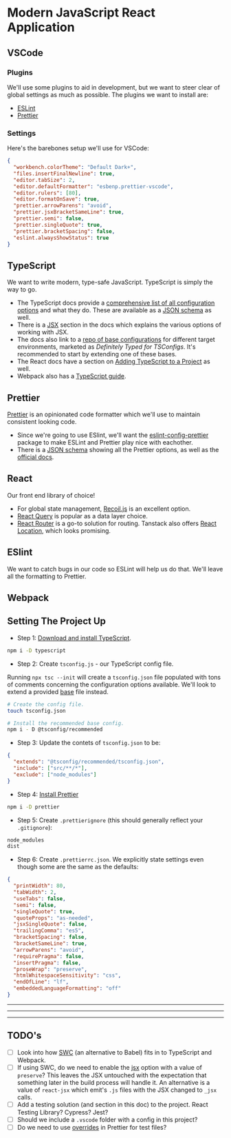 # Modern JavaScript React Application

## VSCode

### Plugins

We'll use some plugins to aid in development, but we want to steer clear of global settings as much as possible. The plugins we want to install are:

- [ESLint](https://marketplace.visualstudio.com/items?itemName=dbaeumer.vscode-eslint)
- [Prettier](https://marketplace.visualstudio.com/items?itemName=esbenp.prettier-vscode)

### Settings

Here's the barebones setup we'll use for VSCode:

```json
{
  "workbench.colorTheme": "Default Dark+",
  "files.insertFinalNewline": true,
  "editor.tabSize": 2,
  "editor.defaultFormatter": "esbenp.prettier-vscode",
  "editor.rulers": [80],
  "editor.formatOnSave": true,
  "prettier.arrowParens": "avoid",
  "prettier.jsxBracketSameLine": true,
  "prettier.semi": false,
  "prettier.singleQuote": true,
  "prettier.bracketSpacing": false,
  "eslint.alwaysShowStatus": true
}
```

## TypeScript

We want to write modern, type-safe JavaScript. TypeScript is simply the way to go.

- The TypeScript docs provide a [comprehensive list of all configuration options](https://www.typescriptlang.org/tsconfig) and what they do. These are available as a [JSON schema](https://json.schemastore.org/tsconfig) as well.
- There is a [JSX](https://www.typescriptlang.org/docs/handbook/jsx.html) section in the docs which explains the various options of working with JSX.
- The docs also link to a [repo of base configurations](https://github.com/tsconfig/bases/) for different target environments, marketed as _Definitely Typed for TSConfigs_. It's recommended to start by extending one of these bases.
- The React docs have a section on [Adding TypeScript to a Project](https://reactjs.org/docs/static-type-checking.html#adding-typescript-to-a-project) as well.
- Webpack also has a [TypeScript guide](https://webpack.js.org/guides/typescript/).

## Prettier

[Prettier](https://prettier.io/) is an opinionated code formatter which we'll use to maintain consistent looking code.

- Since we're going to use ESlint, we'll want the [eslint-config-prettier](https://github.com/prettier/eslint-config-prettier#installation) package to make ESLint and Prettier play nice with eachother.
- There is a [JSON schema](http://json.schemastore.org/prettierrc) showing all the Prettier options, as well as the [official docs](https://prettier.io/docs/en/options.html).

## React

Our front end library of choice!

- For global state management, [Recoil.js](https://recoiljs.org/) is an excellent option.
- [React Query](https://react-query.tanstack.com/) is popular as a data layer choice.
- [React Router](https://reactrouter.com/) is a go-to solution for routing. Tanstack also offers [React Location](https://react-location.tanstack.com/), which looks promising.

## ESlint

We want to catch bugs in our code so ESLint will help us do that. We'll leave all the formatting to Prettier.

## Webpack

## Setting The Project Up

- Step 1: [Download and install TypeScript](https://www.typescriptlang.org/download).

```bash
npm i -D typescript
```

- Step 2: Create `tsconfig.js` - our TypeScript config file.

Running `npx tsc --init` will create a `tsconfig.json` file populated with tons of comments concerning the configuration options available. We'll look to extend a provided [base](https://github.com/tsconfig/bases/) file instead.

```bash
# Create the config file.
touch tsconfig.json

# Install the recommended base config.
npm i - D @tsconfig/recommended
```

- Step 3: Update the contets of `tsconfig.json` to be:

```json
{
  "extends": "@tsconfig/recommended/tsconfig.json",
  "include": ["src/**/*"],
  "exclude": ["node_modules"]
}
```

- Step 4: [Install Prettier](https://prettier.io/docs/en/install.html)

```bash
npm i -D prettier
```

- Step 5: Create `.prettierignore` (this should generally reflect your `.gitignore`):

```bash
node_modules
dist
```

- Step 6: Create `.prettierrc.json`. We explicitly state settings even though some are the same as the defaults:

```json
{
  "printWidth": 80,
  "tabWidth": 2,
  "useTabs": false,
  "semi": false,
  "singleQuote": true,
  "quoteProps": "as-needed",
  "jsxSingleQuote": false,
  "trailingComma": "es5",
  "bracketSpacing": false,
  "bracketSameLine": true,
  "arrowParens": "avoid",
  "requirePragma": false,
  "insertPragma": false,
  "proseWrap": "preserve",
  "htmlWhitespaceSensitivity": "css",
  "endOfLine": "lf",
  "embeddedLanguageFormatting": "off"
}
```

---

---

---

## TODO's

- [ ] Look into how [SWC](https://swc.rs/docs/getting-started) (an alternative to Babel) fits in to TypeScript and Webpack.
- [ ] If using SWC, do we need to enable the [jsx](https://www.typescriptlang.org/tsconfig#jsx) option with a value of `preserve`? This leaves the JSX untouched with the expectation that something later in the build process will handle it. An alternative is a value of `react-jsx` which emit's `.js` files with the JSX changed to `_jsx` calls.
- [ ] Add a testing solution (and section in this doc) to the project. React Testing Library? Cypress? Jest?
- [ ] Should we include a `.vscode` folder with a config in this project?
- [ ] Do we need to use [overrides](https://prettier.io/docs/en/configuration.html#configuration-overrides) in Prettier for test files?
